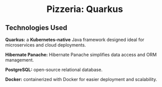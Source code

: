 <h1 align="center" id="title">Pizzeria: Quarkus</h1>

<h2>Technologies Used</h2>
<p id="description"><b>Quarkus:</b> a <b>Kubernetes-native</b> Java framework designed ideal for microservices and cloud deployments.</p>
<p id="description"><b>Hibernate Panache:</b> Hibernate Panache simplifies data access and ORM management.</p>
<p id="description"><b>PostgreSQL:</b> open-source relational database.</p>
<p id="description"><b>Docker:</b> containerized with Docker for easier deployment and scalability.</p>
